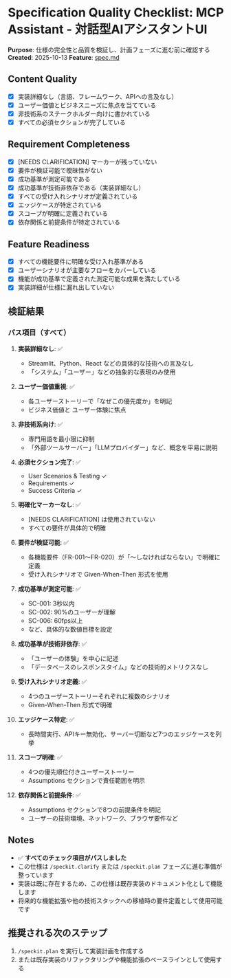 # Specification Quality Checklist: MCP Assistant - 対話型AIアシスタントUI

**Purpose**: 仕様の完全性と品質を検証し、計画フェーズに進む前に確認する
**Created**: 2025-10-13
**Feature**: [spec.md](../spec.md)

## Content Quality

- [x] 実装詳細なし（言語、フレームワーク、APIへの言及なし）
- [x] ユーザー価値とビジネスニーズに焦点を当てている
- [x] 非技術系のステークホルダー向けに書かれている
- [x] すべての必須セクションが完了している

## Requirement Completeness

- [x] [NEEDS CLARIFICATION] マーカーが残っていない
- [x] 要件が検証可能で曖昧性がない
- [x] 成功基準が測定可能である
- [x] 成功基準が技術非依存である（実装詳細なし）
- [x] すべての受け入れシナリオが定義されている
- [x] エッジケースが特定されている
- [x] スコープが明確に定義されている
- [x] 依存関係と前提条件が特定されている

## Feature Readiness

- [x] すべての機能要件に明確な受け入れ基準がある
- [x] ユーザーシナリオが主要なフローをカバーしている
- [x] 機能が成功基準で定義された測定可能な成果を満たしている
- [x] 実装詳細が仕様に漏れ出していない

## 検証結果

### パス項目（すべて）

1. **実装詳細なし**: ✅
   - Streamlit、Python、React などの具体的な技術への言及なし
   - 「システム」「ユーザー」などの抽象的な表現のみ使用

2. **ユーザー価値重視**: ✅
   - 各ユーザーストーリーで「なぜこの優先度か」を明記
   - ビジネス価値と ユーザー体験に焦点

3. **非技術系向け**: ✅
   - 専門用語を最小限に抑制
   - 「外部ツールサーバー」「LLMプロバイダー」など、概念を平易に説明

4. **必須セクション完了**: ✅
   - User Scenarios & Testing ✓
   - Requirements ✓
   - Success Criteria ✓

5. **明確化マーカーなし**: ✅
   - [NEEDS CLARIFICATION] は使用されていない
   - すべての要件が具体的で明確

6. **要件が検証可能**: ✅
   - 各機能要件（FR-001～FR-020）が「～しなければならない」で明確に定義
   - 受け入れシナリオで Given-When-Then 形式を使用

7. **成功基準が測定可能**: ✅
   - SC-001: 3秒以内
   - SC-002: 90%のユーザーが理解
   - SC-006: 60fps以上
   - など、具体的な数値目標を設定

8. **成功基準が技術非依存**: ✅
   - 「ユーザーの体験」を中心に記述
   - 「データベースのレスポンスタイム」などの技術的メトリクスなし

9. **受け入れシナリオ定義**: ✅
   - 4つのユーザーストーリーそれぞれに複数のシナリオ
   - Given-When-Then 形式で明確

10. **エッジケース特定**: ✅
    - 長時間実行、APIキー無効化、サーバー切断など7つのエッジケースを列挙

11. **スコープ明確**: ✅
    - 4つの優先順位付きユーザーストーリー
    - Assumptions セクションで責任範囲を明示

12. **依存関係と前提条件**: ✅
    - Assumptions セクションで8つの前提条件を明記
    - ユーザーの技術環境、ネットワーク、ブラウザ要件など

## Notes

- ✅ **すべてのチェック項目がパスしました**
- この仕様は `/speckit.clarify` または `/speckit.plan` フェーズに進む準備が整っています
- 実装は既に存在するため、この仕様は既存実装のドキュメント化として機能します
- 将来的な機能拡張や他の技術スタックへの移植時の要件定義として使用可能です

## 推奨される次のステップ

1. `/speckit.plan` を実行して実装計画を作成する
2. または既存実装のリファクタリングや機能拡張のベースラインとして使用する
